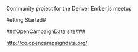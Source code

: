 Community project for the Denver Ember.js meetup

#etting Started#

###OpenCampaignData site###

http://co.opencampaigndata.org/
